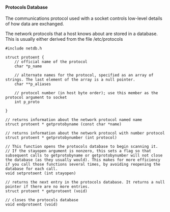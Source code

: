 #### Protocols Database

The communications protocol used with a socket controls low-level details of how data are exchanged. 

The network protocols that a host knows about are stored in a database. This is usually either derived from the file /etc/protocols

```
#include netdb.h

struct protoent {
    // official name of the protocol
    char *p_name

    // alternate names for the protocol, specified as an array of strings. The last element of the array is a null pointer. 
    char **p_aliases
    
    // protocol number (in host byte order); use this member as the protocol argument to socket
    int p_proto

}

// returns information about the network protocol named name
struct protoent * getprotobyname (const char *name)

// returns information about the network protocol with number protocol
struct protoent * getprotobynumber (int protocol)

// This function opens the protocols database to begin scanning it.
// If the stayopen argument is nonzero, this sets a flag so that subsequent calls to getprotobyname or getprotobynumber will not close the database (as they usually would). This makes for more efficiency if you call those functions several times, by avoiding reopening the database for each call. 
void setprotoent (int stayopen)

// returns the next entry in the protocols database. It returns a null pointer if there are no more entries. 
struct protoent * getprotoent (void)

// closes the protocols database
void endprotoent (void)
```
